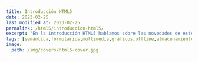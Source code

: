 ```yaml
---
title: Introducción HTML5
date: 2023-02-25
last_modified_at: 2023-02-25
permalink: /html5/introduccion-html5/
excerpt: "En la introducción HTML5 hablamos sobre las novedades de este lenguaje de marcas relativas a los dispositivos, elementos multimedia, rendimiento y otros."
tags: [semántica,formularios,multimedia,gráficos,offline,almacenamiento,rendimiento,conectividad,dispositivos]
image:
  path: /img/covers/html5-cover.jpg
---
```

